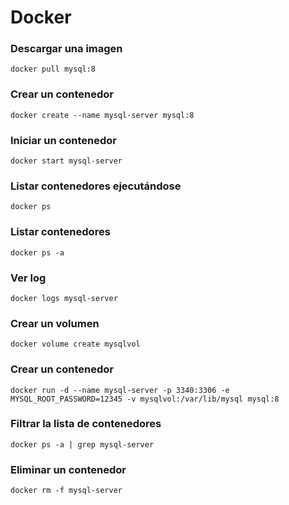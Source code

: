 # Docker

### Descargar una imagen

```
docker pull mysql:8
```

### Crear un contenedor

```
docker create --name mysql-server mysql:8
```

### Iniciar un contenedor

```
docker start mysql-server
```

### Listar contenedores ejecutándose

```
docker ps
```

### Listar contenedores

```
docker ps -a
```

### Ver log

```
docker logs mysql-server
```

### Crear un volumen

```
docker volume create mysqlvol
```

### Crear un contenedor

```
docker run -d --name mysql-server -p 3340:3306 -e MYSQL_ROOT_PASSWORD=12345 -v mysqlvol:/var/lib/mysql mysql:8
```

### Filtrar la lista de contenedores

```
docker ps -a | grep mysql-server
```

### Eliminar un contenedor

```
docker rm -f mysql-server
```

